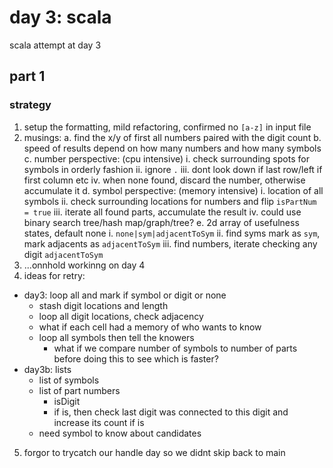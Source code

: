 # day 3: scala
  scala attempt at day 3
## part 1
### strategy
1. setup the formatting, mild refactoring, confirmed no `[a-z]` in input file
2. musings:
  a. find the x/y of first all numbers paired with the digit count
  b. speed of results depend on how many numbers and how many symbols
  c. number perspective: (cpu intensive)
    i. check surrounding spots for symbols in orderly fashion
    ii. ignore `.`
    iii. dont look down if last row/left if first column etc
    iv. when none found, discard the number, otherwise accumulate it
  d. symbol perspective: (memory intensive)
    i. location of all symbols
    ii. check surrounding locations for numbers and flip `isPartNum = true`
    iii. iterate all found parts, accumulate the result
    iv. could use binary search tree/hash map/graph/tree?
  e. 2d array of usefulness states, default none
    i. `none|sym|adjacentToSym`
    ii. find syms mark as `sym`, mark adjacents as `adjacentToSym`
    iii. find numbers, iterate checking any digit `adjacentToSym`
3. ...onnhold workinng on day 4
4. ideas for retry:
  * day3: loop all and mark if symbol or digit or none
    - stash digit locations and length
    - loop all digit locations, check adjacency
    - what if each cell had a memory of who wants to know
    - loop all symbols then tell the knowers
      * what if we compare number of symbols to number of parts before doing this to see which is faster?
  * day3b: lists
    - list of symbols
    - list of part numbers
      * isDigit
      * if is, then check last digit was connected to this digit and increase its count if is
    - need symbol to know about candidates
5. forgor to trycatch our handle day so we didnt skip back to main